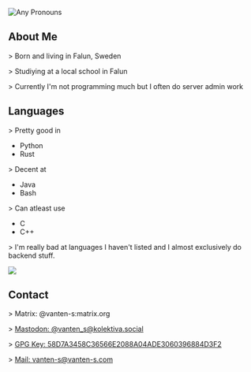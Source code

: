 
![Any Pronouns](https://img.shields.io/badge/Prounouns-Any-pink)

## About Me
\> Born and living in Falun, Sweden

\> Studiying at a local school in Falun

\> Currently I'm not programming much but I often do server admin work

## Languages
\> Pretty good in 
- Python
- Rust

\> Decent at 
- Java
- Bash

\> Can atleast use 
- C 
- C++

\> I'm really bad at languages I haven't listed and I almost exclusively do backend stuff.

![](https://stallman.org/no-facebook.svg)

## Contact
\> Matrix: @vanten-s:matrix.org

\> [Mastodon: @vanten_s@kolektiva.social](https://kolektiva.social/@vanten_s)

\> [GPG Key: 58D7A3458C36566E2088A04ADE3060396884D3F2](https://keys.openpgp.org/vks/v1/by-fingerprint/58D7A3458C36566E2088A04ADE3060396884D3F2)

\> [Mail: vanten-s@vanten-s.com](mailto:vanten-s@vanten-s.com)

